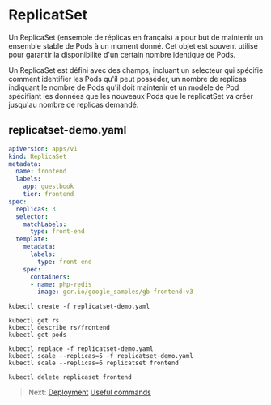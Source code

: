 # ReplicatSet

Un ReplicaSet (ensemble de réplicas en français) a pour but de maintenir un ensemble stable de Pods à un moment donné. Cet objet est souvent utilisé pour garantir la disponibilité d'un certain nombre identique de Pods.

Un ReplicaSet est défini avec des champs, incluant un selecteur qui spécifie comment identifier les Pods qu'il peut posséder, un nombre de replicas indiquant le nombre de Pods qu'il doit maintenir et un modèle de Pod spécifiant les données que les nouveaux Pods que le replicatSet va créer jusqu'au nombre de replicas demandé.

## replicatset-demo.yaml

```yaml
apiVersion: apps/v1
kind: ReplicaSet
metadata:
  name: frontend
  labels:
    app: guestbook
    tier: frontend
spec:
  replicas: 3
  selector:
    matchLabels:
      type: front-end
  template:
    metadata:
      labels:
        type: front-end
    spec:
      containers:
      - name: php-redis
        image: gcr.io/google_samples/gb-frontend:v3

```

```console
kubectl create -f replicatset-demo.yaml
```

```console
kubectl get rs
kubectl describe rs/frontend
kubectl get pods
```

```console
kubectl replace -f replicatset-demo.yaml
kubectl scale --replicas=5 -f replicatset-demo.yaml
kubectl scale --replicas=6 replicatset frontend

kubectl delete replicaset frontend
```

> Next: [Deployment](../objects/deployement.md)
> [Useful commands](../useful.md)
